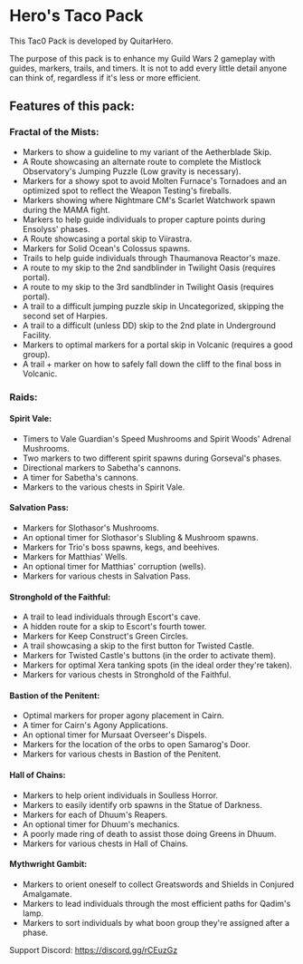 # Hero's Taco Pack

This Tac0 Pack is developed by QuitarHero.

The purpose of this pack is to enhance my Guild Wars 2 gameplay with guides, markers, trails, and timers. It is not to add every little detail anyone can think of, regardless if it's less or more efficient.

## Features of this pack:

### Fractal of the Mists:
- Markers to show a guideline to my variant of the Aetherblade Skip.
- A Route showcasing an alternate route to complete the Mistlock Observatory's Jumping Puzzle (Low gravity is necessary).
- Markers for a showy spot to avoid Molten Furnace's Tornadoes and an optimized spot to reflect the Weapon Testing's fireballs.
- Markers showing where Nightmare CM's Scarlet Watchwork spawn during the MAMA fight.
- Markers to help guide individuals to proper capture points during Ensolyss' phases.
- A Route showcasing a portal skip to Viirastra.
- Markers for Solid Ocean's Colossus spawns.
- Trails to help guide individuals through Thaumanova Reactor's maze.
- A route to my skip to the 2nd sandblinder in Twilight Oasis (requires portal).
- A route to my skip to the 3rd sandblinder in Twilight Oasis (requires portal).
- A trail to a difficult jumping puzzle skip in Uncategorized, skipping the second set of Harpies.
- A trail to a difficult (unless DD) skip to the 2nd plate in Underground Facility.
- Markers to optimal markers for a portal skip in Volcanic (requires a good group).
- A trail + marker on how to safely fall down the cliff to the final boss in Volcanic.

### Raids:
#### Spirit Vale:
- Timers to Vale Guardian's Speed Mushrooms and Spirit Woods' Adrenal Mushrooms.
- Two markers to two different spirit spawns during Gorseval's phases.
- Directional markers to Sabetha's cannons.
- A timer for Sabetha's cannons.
- Markers to the various chests in Spirit Vale.
#### Salvation Pass:
- Markers for Slothasor's Mushrooms.
- An optional timer for Slothasor's Slubling & Mushroom spawns.
- Markers for Trio's boss spawns, kegs, and beehives.
- Markers for Matthias' Wells.
- An optional timer for Matthias' corruption (wells).
- Markers for various chests in Salvation Pass.
#### Stronghold of the Faithful:
- A trail to lead individuals through Escort's cave.
- A hidden route for a skip to Escort's fourth tower.
- Markers for Keep Construct's Green Circles.
- A trail showcasing a skip to the first button for Twisted Castle.
- Markers for Twisted Castle's buttons (in the order to activate them).
- Markers for optimal Xera tanking spots (in the ideal order they're taken).
- Markers for various chests in Stronghold of the Faithful.
#### Bastion of the Penitent:
- Optimal markers for proper agony placement in Cairn.
- A timer for Cairn's Agony Applications.
- An optional timer for Mursaat Overseer's Dispels.
- Markers for the location of the orbs to open Samarog's Door.
- Markers for various chests in Bastion of the Penitent.
#### Hall of Chains:
- Markers to help orient individuals in Soulless Horror.
- Markers to easily identify orb spawns in the Statue of Darkness.
- Markers for each of Dhuum's Reapers.
- An optional timer for Dhuum's mechanics.
- A poorly made ring of death to assist those doing Greens in Dhuum.
- Markers for various chests in Hall of Chains.
#### Mythwright Gambit:
- Markers to orient oneself to collect Greatswords and Shields in Conjured Amalgamate.
- Markers to lead individuals through the most efficient paths for Qadim's lamp.
- Markers to sort individuals by what boon group they're assigned after a phase.

Support Discord: https://discord.gg/rCEuzGz
